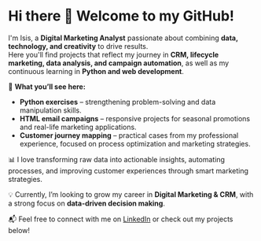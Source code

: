# Hi there 👋 Welcome to my GitHub!

I'm Isis, a **Digital Marketing Analyst** passionate about combining **data, technology, and creativity** to drive results.  
Here you'll find projects that reflect my journey in **CRM, lifecycle marketing, data analysis, and campaign automation**, as well as my continuous learning in **Python and web development**.

🌟 **What you’ll see here:**  
- **Python exercises** – strengthening problem-solving and data manipulation skills.  
- **HTML email campaigns** – responsive projects for seasonal promotions and real-life marketing applications.  
- **Customer journey mapping** – practical cases from my professional experience, focused on process optimization and marketing strategies.  

📊 I love transforming raw data into actionable insights, automating processes, and improving customer experiences through smart marketing strategies.  

💡 Currently, I’m looking to grow my career in **Digital Marketing & CRM**, with a strong focus on **data-driven decision making**.  

📬 Feel free to connect with me on [LinkedIn](https://www.linkedin.com/in/isisabraham/) or check out my projects below!  
